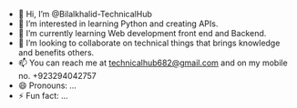 - 👋 Hi, I’m @Bilalkhalid-TechnicalHub
- 👀 I’m interested in learning Python and creating APIs.
- 🌱 I’m currently learning Web development front end and Backend.
- 💞️ I’m looking to collaborate on technical things that brings knowledge and benefits others.
- 📫 You can reach me at technicalhub682@gmail.com and on my mobile no. +923294042757
- 😄 Pronouns: ...
- ⚡ Fun fact: ...

<!---
Bilalkhalid-TechnicalHub/Bilalkhalid-TechnicalHub is a ✨ special ✨ repository because its `README.md` (this file) appears on your GitHub profile.
You can click the Preview link to take a look at your changes.
--->
